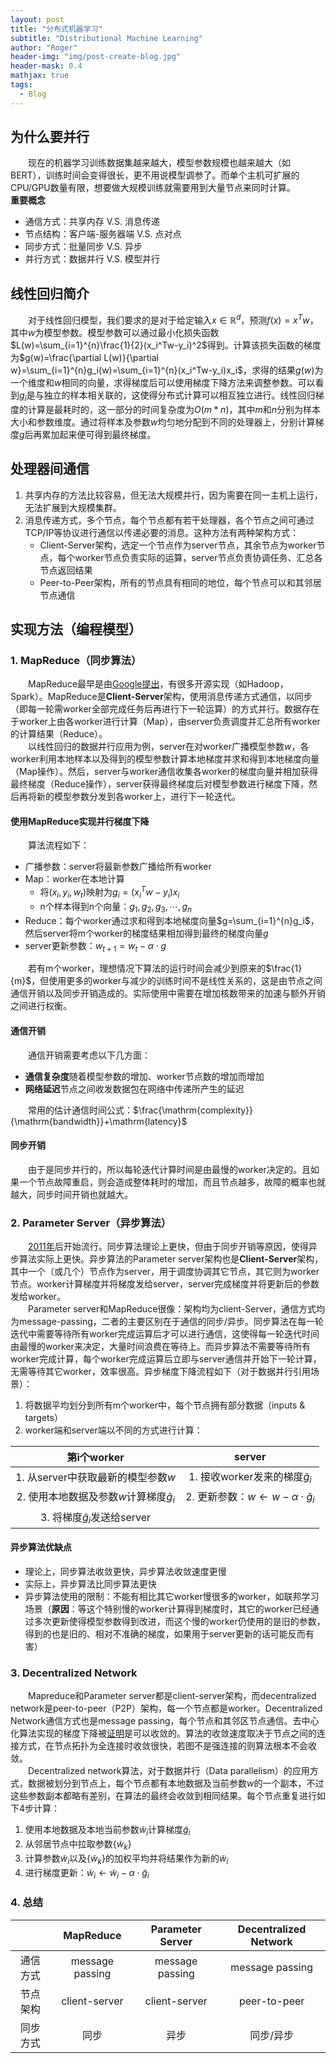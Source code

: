 ```yaml
---
layout: post
title: "分布式机器学习"
subtitle: "Distributional Machine Learning"
author: "Roger"
header-img: "img/post-create-blog.jpg"
header-mask: 0.4
mathjax: true
tags:
  - Blog
---
```


## 为什么要并行
&emsp;&emsp;现在的机器学习训练数据集越来越大，模型参数规模也越来越大（如BERT），训练时间会变得很长，更不用说模型调参了。而单个主机可扩展的CPU/GPU数量有限，想要做大规模训练就需要用到大量节点来同时计算。  
**重要概念**  
- 通信方式：共享内存 V.S. 消息传递
- 节点结构：客户端-服务器端 V.S. 点对点
- 同步方式：批量同步 V.S. 异步
- 并行方式：数据并行 V.S. 模型并行

## 线性回归简介
&emsp;&emsp;对于线性回归模型，我们要求的是对于给定输入$x\in\mathbb{R}^d$，预测$f(x)=x^Tw$，其中$w$为模型参数。模型参数可以通过最小化损失函数$L(w)=\sum_{i=1}^{n}\frac{1}{2}(x_i^Tw-y_i)^2$得到。计算该损失函数的梯度为$g(w)=\frac{\partial L(w)}{\partial w}=\sum_{i=1}^{n}g_i(w)=\sum_{i=1}^{n}(x_i^Tw-y_i)x_i$，求得的结果$g(w)$为一个维度和$w$相同的向量，求得梯度后可以使用梯度下降方法来调整参数。可以看到$g_i$是与独立的样本相关联的，这使得分布式计算可以相互独立进行。线性回归梯度的计算是最耗时的，这一部分的时间复杂度为$O(m\ast n)$，其中$m$和$n$分别为样本大小和参数维度。通过将样本及参数$w$均匀地分配到不同的处理器上，分别计算梯度$g$后再累加起来便可得到最终梯度。  
## 处理器间通信
1. 共享内存的方法比较容易，但无法大规模并行，因为需要在同一主机上运行，无法扩展到大规模集群。
2. 消息传递方式，多个节点，每个节点都有若干处理器，各个节点之间可通过TCP/IP等协议进行通信以传递必要的消息。这种方法有两种架构方式：  
   - Client-Server架构，选定一个节点作为server节点，其余节点为worker节点，每个worker节点负责实际的运算，server节点负责协调任务、汇总各节点返回结果
   - Peer-to-Peer架构，所有的节点具有相同的地位，每个节点可以和其邻居节点通信  

## 实现方法（编程模型）
### 1. MapReduce（同步算法）
&emsp;&emsp;MapReduce最早是由[Google提出](https://research.google.com/archive/mapreduce-osdi04.pdf)，有很多开源实现（如Hadoop，Spark）。MapReduce是**Client-Server**架构，使用消息传递方式通信，以同步（即每一轮需worker全部完成任务后再进行下一轮运算）的方式并行。数据存在于worker上由各worker进行计算（Map），由server负责调度并汇总所有worker的计算结果（Reduce）。  
&emsp;&emsp;以线性回归的数据并行应用为例，server在对worker广播模型参数$w$，各worker利用本地样本以及得到的模型参数计算本地梯度并求和得到本地梯度向量（Map操作）。然后，server与worker通信收集各worker的梯度向量并相加获得最终梯度（Reduce操作），server获得最终梯度后对模型参数进行梯度下降，然后再将新的模型参数分发到各worker上，进行下一轮迭代。  
#### 使用MapReduce实现并行梯度下降
&emsp;&emsp;算法流程如下：
- 广播参数：server将最新参数广播给所有worker
- Map：worker在本地计算
  - 将$(x_i,y_i,w_t)$映射为$g_i=(x_i^Tw-y_i)x_i$
  - n个样本得到n个向量：$g_1,g_2,g_3,\cdots,g_n$
- Reduce：每个worker通过求和得到本地梯度向量$g=\sum_{i=1}^{n}g_i$，然后server将m个worker的梯度结果相加得到最终的梯度向量$g$
- server更新参数：$w_{t+1}=w_t-\alpha\cdot g$  

&emsp;&emsp;若有m个worker，理想情况下算法的运行时间会减少到原来的$\frac{1}{m}$，但使用更多的worker与减少的训练时间不是线性关系的，这是由节点之间通信开销以及同步开销造成的。实际使用中需要在增加核数带来的加速与额外开销之间进行权衡。  
#### 通信开销
&emsp;&emsp;通信开销需要考虑以下几方面：  
- **通信复杂度**随着模型参数的增加、worker节点数的增加而增加
- **网络延迟**节点之间收发数据包在网络中传递所产生的延迟

&emsp;&emsp;常用的估计通信时间公式：$\frac{\mathrm{complexity}}{\mathrm{bandwidth}}+\mathrm{latency}$  
#### 同步开销
&emsp;&emsp;由于是同步并行的，所以每轮迭代计算时间是由最慢的worker决定的。且如果一个节点故障重启，则会造成整体耗时的增加，而且节点越多，故障的概率也就越大，同步时间开销也就越大。  
### 2. Parameter Server（异步算法）
&emsp;&emsp;[2011年](https://papers.nips.cc/paper/4390-hogwild-a-lock-free-approach-to-parallelizing-stochastic-gradient-descent.pdf)后开始流行。同步算法理论上更快，但由于同步开销等原因，使得异步算法实际上更快。异步算法的Parameter server架构也是**Client-Server**架构，其中一个（或几个）节点作为server，用于调度协调其它节点，其它则为worker节点。worker计算梯度并将梯度发给server，server完成梯度并将更新后的参数发给worker。  
&emsp;&emsp;Parameter server和MapReduce很像：架构均为client-Server，通信方式均为message-passing，二者的主要区别在于通信的同步/异步。同步算法在每一轮迭代中需要等待所有worker完成运算后才可以进行通信，这使得每一轮迭代时间由最慢的worker来决定，大量时间浪费在等待上。而异步算法不需要等待所有worker完成计算，每个worker完成运算后立即与server通信并开始下一轮计算，无需等待其它worker，效率很高。异步梯度下降流程如下（对于数据并行引用场景）：  
1. 将数据平均划分到所有m个worker中，每个节点拥有部分数据（inputs & targets）
2. worker端和server端以不同的方式进行计算：

|第i个worker|server|
|:--:|:--:|
|1. 从server中获取最新的模型参数$w$|1. 接收worker发来的梯度$\tilde{g}_i$|
|2. 使用本地数据及参数$w$计算梯度$\tilde{g}_i$|2. 更新参数：$w\leftarrow w-\alpha\cdot\tilde{g}_i$|
|3. 将梯度$\tilde{g}_i$发送给server||  

#### 异步算法优缺点
- 理论上，同步算法收敛更快，异步算法收敛速度更慢
- 实际上，异步算法比同步算法更快
- 异步算法使用的限制：不能有相比其它worker慢很多的worker，如联邦学习场景（__原因__：等这个特别慢的worker计算得到梯度时，其它的worker已经通过多次更新使得模型参数得到改进，而这个慢的worker仍使用的是旧的参数，得到的也是旧的、相对不准确的梯度，如果用于server更新的话可能反而有害）  

### 3. Decentralized Network
&emsp;&emsp;Mapreduce和Parameter server都是client-server架构，而decentralized network是peer-to-peer（P2P）架构，每一个节点都是worker。Decentralized Network通信方式也是message passing，每个节点和其邻区节点通信。去中心化算法实现的梯度下降被[证明](https://arxiv.org/abs/1705.09056)是可以收敛的。算法的收敛速度取决于节点之间的连接方式，在节点拓扑为全连接时收敛很快，若图不是强连接的则算法根本不会收敛。  
&emsp;&emsp;Decentralized network算法，对于数据并行（Data parallelism）的应用方式，数据被划分到节点上，每个节点都有本地数据及当前参数$w$的一个副本，不过这些参数副本都略有差别，在算法的最终会收敛到相同结果。每个节点重复进行如下4步计算：  
1. 使用本地数据及本地当前参数$\tilde{w}_i$计算梯度$\tilde{g}_i$
2. 从邻居节点中拉取参数$\lbrace\tilde{w}_k\rbrace$
3. 计算参数$\tilde{w}_i$以及$\lbrace\tilde{w}_k\rbrace$的加权平均并将结果作为新的$\tilde{w}_i$
4. 进行梯度更新：$\tilde{w}_i\leftarrow\tilde{w}_i-\alpha\cdot\tilde{g}_i$  

### 4. 总结

| |MapReduce|Parameter Server|Decentralized Network|
|:--:|:--:|:--:|:--:|
|通信方式|message passing|message passing|message passing|
|节点架构|client-server|client-server|peer-to-peer|
|同步方式|同步|异步|同步/异步|